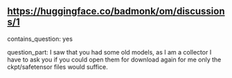 ## https://huggingface.co/badmonk/om/discussions/1

contains_question: yes

question_part: I saw that you had some old models, as I am a collector I have to ask you if you could open them for download again for me only the ckpt/safetensor files would suffice.